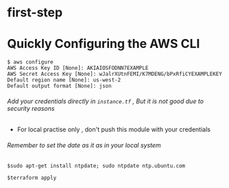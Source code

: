 # first-step 

# Quickly Configuring the AWS CLI
```
$ aws configure
AWS Access Key ID [None]: AKIAIOSFODNN7EXAMPLE
AWS Secret Access Key [None]: wJalrXUtnFEMI/K7MDENG/bPxRfiCYEXAMPLEKEY
Default region name [None]: us-west-2
Default output format [None]: json
```

###### Add your credentials directly in `instance.tf` , But it is not good due to security reasons
* For local practise only , don't push this module with your credentials

###### Remember to set the date as it as in your local system
```
$sudo apt-get install ntpdate; sudo ntpdate ntp.ubuntu.com
```

```
$terraform apply
```